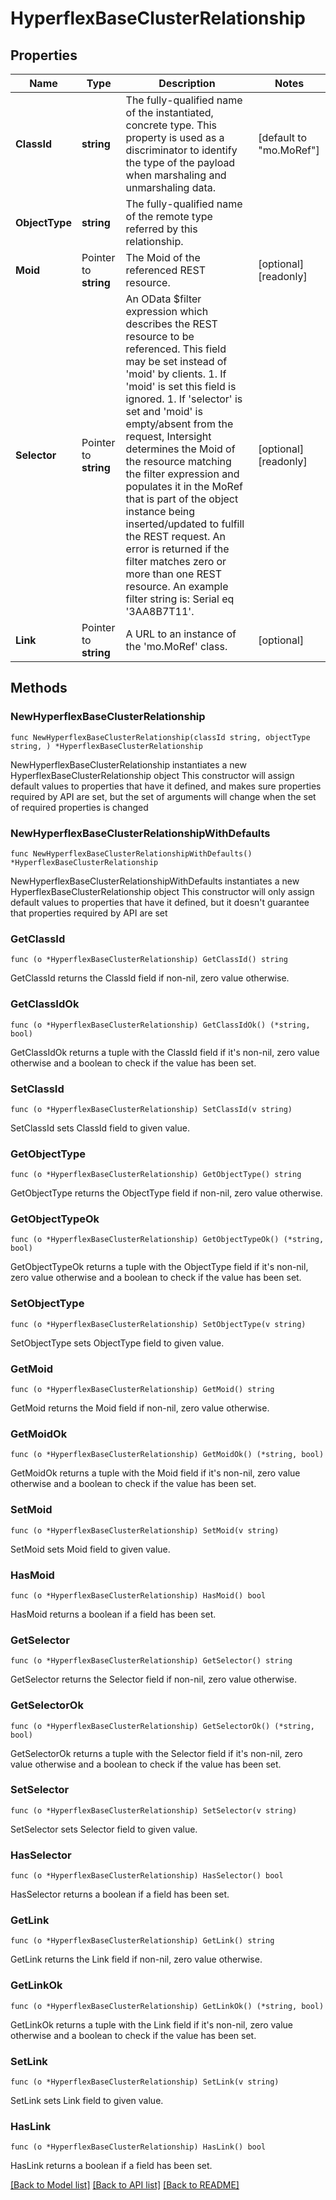 # HyperflexBaseClusterRelationship

## Properties

Name | Type | Description | Notes
------------ | ------------- | ------------- | -------------
**ClassId** | **string** | The fully-qualified name of the instantiated, concrete type. This property is used as a discriminator to identify the type of the payload when marshaling and unmarshaling data. | [default to "mo.MoRef"]
**ObjectType** | **string** | The fully-qualified name of the remote type referred by this relationship. | 
**Moid** | Pointer to **string** | The Moid of the referenced REST resource. | [optional] [readonly] 
**Selector** | Pointer to **string** | An OData $filter expression which describes the REST resource to be referenced. This field may be set instead of &#39;moid&#39; by clients. 1. If &#39;moid&#39; is set this field is ignored. 1. If &#39;selector&#39; is set and &#39;moid&#39; is empty/absent from the request, Intersight determines the Moid of the resource matching the filter expression and populates it in the MoRef that is part of the object instance being inserted/updated to fulfill the REST request. An error is returned if the filter matches zero or more than one REST resource. An example filter string is: Serial eq &#39;3AA8B7T11&#39;. | [optional] [readonly] 
**Link** | Pointer to **string** | A URL to an instance of the &#39;mo.MoRef&#39; class. | [optional] 

## Methods

### NewHyperflexBaseClusterRelationship

`func NewHyperflexBaseClusterRelationship(classId string, objectType string, ) *HyperflexBaseClusterRelationship`

NewHyperflexBaseClusterRelationship instantiates a new HyperflexBaseClusterRelationship object
This constructor will assign default values to properties that have it defined,
and makes sure properties required by API are set, but the set of arguments
will change when the set of required properties is changed

### NewHyperflexBaseClusterRelationshipWithDefaults

`func NewHyperflexBaseClusterRelationshipWithDefaults() *HyperflexBaseClusterRelationship`

NewHyperflexBaseClusterRelationshipWithDefaults instantiates a new HyperflexBaseClusterRelationship object
This constructor will only assign default values to properties that have it defined,
but it doesn't guarantee that properties required by API are set

### GetClassId

`func (o *HyperflexBaseClusterRelationship) GetClassId() string`

GetClassId returns the ClassId field if non-nil, zero value otherwise.

### GetClassIdOk

`func (o *HyperflexBaseClusterRelationship) GetClassIdOk() (*string, bool)`

GetClassIdOk returns a tuple with the ClassId field if it's non-nil, zero value otherwise
and a boolean to check if the value has been set.

### SetClassId

`func (o *HyperflexBaseClusterRelationship) SetClassId(v string)`

SetClassId sets ClassId field to given value.


### GetObjectType

`func (o *HyperflexBaseClusterRelationship) GetObjectType() string`

GetObjectType returns the ObjectType field if non-nil, zero value otherwise.

### GetObjectTypeOk

`func (o *HyperflexBaseClusterRelationship) GetObjectTypeOk() (*string, bool)`

GetObjectTypeOk returns a tuple with the ObjectType field if it's non-nil, zero value otherwise
and a boolean to check if the value has been set.

### SetObjectType

`func (o *HyperflexBaseClusterRelationship) SetObjectType(v string)`

SetObjectType sets ObjectType field to given value.


### GetMoid

`func (o *HyperflexBaseClusterRelationship) GetMoid() string`

GetMoid returns the Moid field if non-nil, zero value otherwise.

### GetMoidOk

`func (o *HyperflexBaseClusterRelationship) GetMoidOk() (*string, bool)`

GetMoidOk returns a tuple with the Moid field if it's non-nil, zero value otherwise
and a boolean to check if the value has been set.

### SetMoid

`func (o *HyperflexBaseClusterRelationship) SetMoid(v string)`

SetMoid sets Moid field to given value.

### HasMoid

`func (o *HyperflexBaseClusterRelationship) HasMoid() bool`

HasMoid returns a boolean if a field has been set.

### GetSelector

`func (o *HyperflexBaseClusterRelationship) GetSelector() string`

GetSelector returns the Selector field if non-nil, zero value otherwise.

### GetSelectorOk

`func (o *HyperflexBaseClusterRelationship) GetSelectorOk() (*string, bool)`

GetSelectorOk returns a tuple with the Selector field if it's non-nil, zero value otherwise
and a boolean to check if the value has been set.

### SetSelector

`func (o *HyperflexBaseClusterRelationship) SetSelector(v string)`

SetSelector sets Selector field to given value.

### HasSelector

`func (o *HyperflexBaseClusterRelationship) HasSelector() bool`

HasSelector returns a boolean if a field has been set.

### GetLink

`func (o *HyperflexBaseClusterRelationship) GetLink() string`

GetLink returns the Link field if non-nil, zero value otherwise.

### GetLinkOk

`func (o *HyperflexBaseClusterRelationship) GetLinkOk() (*string, bool)`

GetLinkOk returns a tuple with the Link field if it's non-nil, zero value otherwise
and a boolean to check if the value has been set.

### SetLink

`func (o *HyperflexBaseClusterRelationship) SetLink(v string)`

SetLink sets Link field to given value.

### HasLink

`func (o *HyperflexBaseClusterRelationship) HasLink() bool`

HasLink returns a boolean if a field has been set.


[[Back to Model list]](../README.md#documentation-for-models) [[Back to API list]](../README.md#documentation-for-api-endpoints) [[Back to README]](../README.md)


